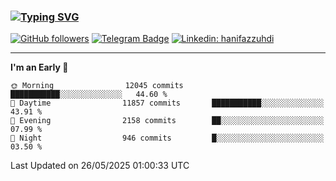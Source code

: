 ### [![Typing SVG](https://readme-typing-svg.herokuapp.com?font=lato&size=22&lines=Hi+There+👋)](https://git.io/typing-svg) 

[![GitHub followers](https://img.shields.io/github/followers/hanifazzuhdi?label=Follow&style=social)](https://github.com/hanifazzuhdi/?tab=follow) 
[![Telegram Badge](https://img.shields.io/badge/-hanif0198-blue?style=social&logo=telegram&link=https://www.t.me/hanif0198/)](https://www.t.me/hanif0198/) 
[![Linkedin: hanifazzuhdi](https://img.shields.io/badge/-hanifazzuhdi-blue?style=flat-square&logo=Linkedin&logoColor=white&link=https://www.linkedin.com/in/hanif-az-zuhdi-69688019b/)](https://www.linkedin.com/in/hanif-az-zuhdi-69688019b/) 

<hr/>

<!--START_SECTION:waka-->
**I'm an Early 🐤** 

```text
🌞 Morning                12045 commits       ███████████░░░░░░░░░░░░░░   44.60 % 
🌆 Daytime                11857 commits       ███████████░░░░░░░░░░░░░░   43.91 % 
🌃 Evening                2158 commits        ██░░░░░░░░░░░░░░░░░░░░░░░   07.99 % 
🌙 Night                  946 commits         █░░░░░░░░░░░░░░░░░░░░░░░░   03.50 % 
```



 Last Updated on 26/05/2025 01:00:33 UTC
<!--END_SECTION:waka-->

